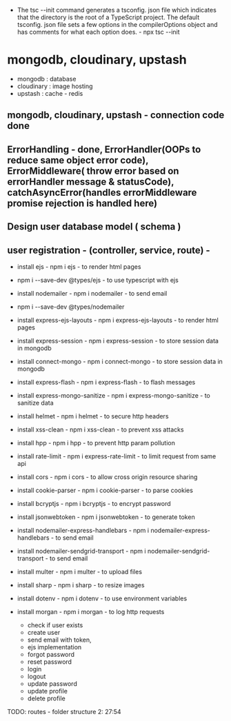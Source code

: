 - The tsc --init command generates a tsconfig. json file which indicates that the directory is the root of a TypeScript project. The default tsconfig. json file sets a few options in the compilerOptions object and has comments for what each option does. - npx tsc --init

# mongodb, cloudinary, upstash
- mongodb : database
- cloudinary : image hosting
- upstash : cache - redis

## mongodb, cloudinary, upstash - connection code done

## ErrorHandling - done, ErrorHandler(OOPs to reduce same object error code), ErrorMiddleware( throw error based on errorHandler message & statusCode), catchAsyncError(handles errorMiddleware promise rejection is handled here)

## Design user database model ( schema ) 

## user registration - (controller, service, route) - 
- install ejs - npm i ejs - to render html pages
- npm i --save-dev @types/ejs - to use typescript with ejs
- install nodemailer - npm i nodemailer - to send email
- npm i --save-dev @types/nodemailer

- install express-ejs-layouts - npm i express-ejs-layouts - to render html pages
- install express-session - npm i express-session - to store session data in mongodb
- install connect-mongo - npm i connect-mongo - to store session data in mongodb
- install express-flash - npm i express-flash - to flash messages
- install express-mongo-sanitize - npm i express-mongo-sanitize - to sanitize data
- install helmet - npm i helmet - to secure http headers
- install xss-clean - npm i xss-clean - to prevent xss attacks
- install hpp - npm i hpp - to prevent http param pollution
- install rate-limit - npm i express-rate-limit - to limit request from same api
- install cors - npm i cors - to allow cross origin resource sharing
- install cookie-parser - npm i cookie-parser - to parse cookies
- install bcryptjs - npm i bcryptjs - to encrypt password
- install jsonwebtoken - npm i jsonwebtoken - to generate token
- install nodemailer-express-handlebars - npm i nodemailer-express-handlebars - to send email
- install nodemailer-sendgrid-transport - npm i nodemailer-sendgrid-transport - to send email
- install multer - npm i multer - to upload files
- install sharp - npm i sharp - to resize images
- install dotenv - npm i dotenv - to use environment variables
- install morgan - npm i morgan - to log http requests
    - check if user exists
    - create user
    - send email with token,
    - ejs implementation
    - forgot password
    - reset password
    - login
    - logout
    - update password
    - update profile
    - delete profile

TODO: routes - folder structure 2: 27:54